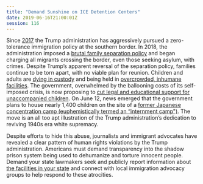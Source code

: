 ```yaml
---
title: "Demand Sunshine on ICE Detention Centers"
date: 2019-06-16T21:00:01Z
session: 116
---
```

Since [2017](https://www.cnn.com/interactive/2019/04/us/immigrant-family-separations-timeline/) the Trump administration has aggressively pursued a zero-tolerance immigration policy at the southern border. In 2018, the administration imposed a [brutal family separation policy](https://www.cnn.com/2018/06/25/us/immigration-protests/index.html) and began charging all migrants crossing the border, even those seeking asylum, with crimes. Despite Trump’s apparent reversal of the separation policy, families continue to be torn apart, with no viable plan for reunion. Children and adults are [dying in custody](https://www.nbcnews.com/politics/immigration/24-immigrants-have-died-ice-custody-during-trump-administration-n1015291) and being held in [overcrowded, inhumane facilities](https://www.nytimes.com/2019/05/31/us/el-paso-border-overcrowding.html?login=email&auth=login-email). The government, overwhelmed by the ballooning costs of its self-imposed crisis, is now proposing to [cut legal and educational support for unaccompanied children](https://www.washingtonpost.com/immigration/trump-administration-cancels-english-classes-soccer-legal-aid-for-unaccompanied-child-migrants-in-us-shelters/2019/06/05/df2a0008-8712-11e9-a491-25df61c78dc4_story.html?utm_term=.86a93d3017cb). On June 12, news emerged that the government plans to house nearly 1,400 children on the site of a [former Japanese concentration camp (euphemistically termed an “internment camp")](https://www.cbsnews.com/news/migrant-children-to-be-kept-at-armys-fort-sill-in-oklahoma/). The move is an all too apt illustration of the Trump administration’s dedication to reviving 1940s era white supremacy.  

Despite efforts to hide this abuse, journalists and immigrant advocates have revealed a clear pattern of human rights violations by the Trump administration. Americans must demand transparency into the shadow prison system being used to dehumanize and torture innocent people. Demand your state lawmakers seek and publicly report information about [the facilities in your state](https://www.businessinsider.com/ice-immigrant-families-dhs-detention-centers-2018-6) and connect with local immigration advocacy groups to help respond to these atrocities. 
